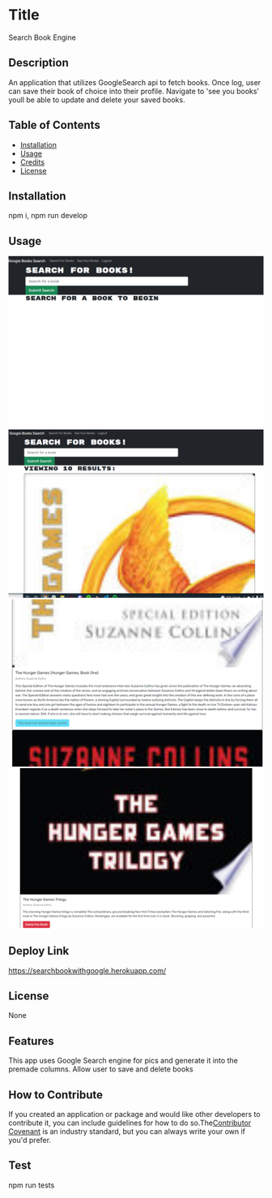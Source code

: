 
# Title

Search Book Engine

## Description

An application that utilizes GoogleSearch api to fetch books. Once log, user can save their book of choice into their profile. Navigate to 'see you books' youll be able to update and delete your saved books.

## Table of Contents

  - [Installation](#installation)
  - [Usage](#usage)
  - [Credits](#credits)
  - [License](#license)


## Installation

npm i, npm run develop

## Usage

![alt text](client/public/pics/main.png)
![alt text](client/public/pics/searchedbook.png)
![alt text](client/public/pics/savebook.png)
![alt text](client/public/pics/deletebook.png)

## Deploy Link

https://searchbookwithgoogle.herokuapp.com/

## License

None

## Features

This app uses Google Search engine for pics and generate it into the premade columns. Allow user to save and delete books


## How to Contribute

If you created an application or package and would like other developers to contribute it, you can include guidelines for how to do so.The[Contributor Covenant](https://www.contributor-covenant.org/) is an industry standard, but you can always write your own if you'd prefer.

## Test

npm run tests

